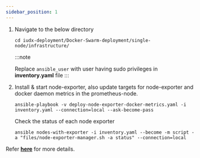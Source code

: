 ```yaml
---
sidebar_position: 1
---
```


1. Navigate to the below directory 
   ```
   cd iudx-deployment/Docker-Swarm-deployment/single-node/infrastructure/ 
   ```
   :::note
   
   Replace `ansible_user` with user having sudo privileges in **inventory.yaml** file
   :::

2. Install & start node-exporter, also update targets for node-exporter and docker daemon metrics in the prometheus-node.
   ```                                                                               
   ansible-playbook -v deploy-node-exporter-docker-metrics.yaml -i inventory.yaml --connection=local --ask-become-pass
   ```
   Check the status of each node exporter
   ```anisble
   ansible nodes-with-exporter -i inventory.yaml --become -m script -a "files/node-exporter-manager.sh -a status" --connection=local 
   ```
Refer **[here](https://github.com/datakaveri/iudx-deployment/tree/5.0.0/Docker-Swarm-deployment/single-node/infrastructure)** for more details.
